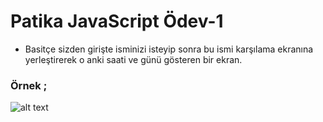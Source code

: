 # Patika JavaScript Ödev-1


* Basitçe sizden girişte isminizi isteyip sonra bu ismi karşılama ekranına yerleştirerek o anki saati ve günü gösteren bir ekran.


### Örnek ;

![alt text](https://i.hizliresim.com/pbh9uzc.png)